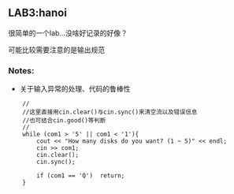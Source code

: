## **LAB3:hanoi**

很简单的一个lab...没啥好记录的好像？

可能比较需要注意的是输出规范

### Notes:

+ 关于输入异常的处理、代码的鲁棒性

```
    //
    //这里直接用cin.clear()与cin.sync()来清空流以及错误信息
    //也可结合cin.good()等判断
    //
    while (com1 > '5' || com1 < '1'){
        cout << "How many disks do you want? (1 ~ 5)" << endl;
        cin >> com1;
        cin.clear();
        cin.sync();

        if (com1 == 'Q')  return;
    }
```